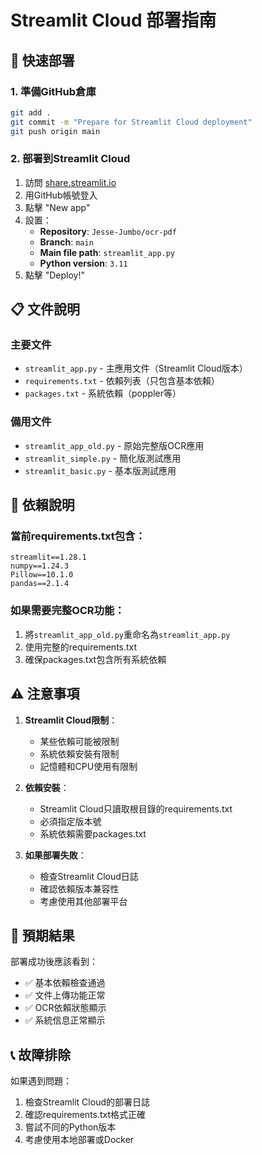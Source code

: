 # Streamlit Cloud 部署指南

## 🚀 快速部署

### 1. 準備GitHub倉庫
```bash
git add .
git commit -m "Prepare for Streamlit Cloud deployment"
git push origin main
```

### 2. 部署到Streamlit Cloud
1. 訪問 [share.streamlit.io](https://share.streamlit.io)
2. 用GitHub帳號登入
3. 點擊 "New app"
4. 設置：
   - **Repository**: `Jesse-Jumbo/ocr-pdf`
   - **Branch**: `main`
   - **Main file path**: `streamlit_app.py`
   - **Python version**: `3.11`
5. 點擊 "Deploy!"

## 📋 文件說明

### 主要文件
- `streamlit_app.py` - 主應用文件（Streamlit Cloud版本）
- `requirements.txt` - 依賴列表（只包含基本依賴）
- `packages.txt` - 系統依賴（poppler等）

### 備用文件
- `streamlit_app_old.py` - 原始完整版OCR應用
- `streamlit_simple.py` - 簡化版測試應用
- `streamlit_basic.py` - 基本版測試應用

## 🔧 依賴說明

### 當前requirements.txt包含：
```
streamlit==1.28.1
numpy==1.24.3
Pillow==10.1.0
pandas==2.1.4
```

### 如果需要完整OCR功能：
1. 將`streamlit_app_old.py`重命名為`streamlit_app.py`
2. 使用完整的requirements.txt
3. 確保packages.txt包含所有系統依賴

## ⚠️ 注意事項

1. **Streamlit Cloud限制**：
   - 某些依賴可能被限制
   - 系統依賴安裝有限制
   - 記憶體和CPU使用有限制

2. **依賴安裝**：
   - Streamlit Cloud只讀取根目錄的requirements.txt
   - 必須指定版本號
   - 系統依賴需要packages.txt

3. **如果部署失敗**：
   - 檢查Streamlit Cloud日誌
   - 確認依賴版本兼容性
   - 考慮使用其他部署平台

## 🎯 預期結果

部署成功後應該看到：
- ✅ 基本依賴檢查通過
- ✅ 文件上傳功能正常
- ✅ OCR依賴狀態顯示
- ✅ 系統信息正常顯示

## 📞 故障排除

如果遇到問題：
1. 檢查Streamlit Cloud的部署日誌
2. 確認requirements.txt格式正確
3. 嘗試不同的Python版本
4. 考慮使用本地部署或Docker
